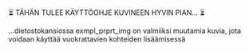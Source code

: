 :hourglass_flowing_sand: TÄHÄN TULEE KÄYTTÖOHJE KUVINEEN HYVIN PIAN... :hourglass_flowing_sand:

...dietostokansiossa exmpl_prprt_img on valmiiksi muutamia kuvia, jota voidaan käyttää vuokrattavien kohteiden lisäämisessä
